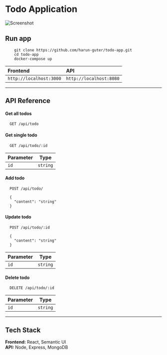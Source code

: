 # Todo Application

![Screenshot](https://raw.githubusercontent.com/harunguter/todo-app/main/screenshot.png)

## Run app
```
    git clone https://github.com/harun-guter/todo-app.git
    cd todo-app
    docker-compose up
```


| Frontend | API |
| :-------- | :------- |
| `http://localhost:3000`      | `http://localhost:8080` | 

---

## API Reference

#### Get all todos
```
  GET /api/todo
```

#### Get single todo
```
  GET /api/todo/:id
```
| Parameter | Type     | 
| --------- | -------- |
| `id`      | `string` |

#### Add todo
```
  POST /api/todo/

  {
    "content": "string"
  }
```

#### Update todo
```
  POST /api/todo/:id

  {
    "content": "string"
  }
```
| Parameter | Type     | 
| --------- | -------- |
| `id`      | `string` |

#### Delete todo
```
  DELETE /api/todo/:id
```
| Parameter | Type     | 
| --------- | -------- |
| `id`      | `string` |

---
## Tech Stack

**Frontend:** React, Semantic UI
<br>
**API:** Node, Express, MongoDB